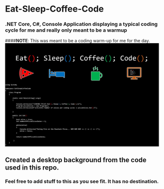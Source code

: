 # Eat-Sleep-Coffee-Code
### .NET Core, C#, Console Application displaying a typical coding cycle for me and really only meant to be a warmup
####**NOTE**: This was meant to be a coding warm-up for me for the day.
![alt text](https://github.com/NachoSourceCode/Eat-Sleep-Coffee-Code/blob/master/The%20Slone%20Coding%20Cycle.JPG "The Coding Cycle")
## Created a desktop background from the code used in this repo.
### Feel free to add stuff to this as you see fit. It has no destination.

